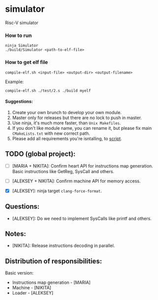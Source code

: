 # simulator
Risc-V simulator

### How to run
```
ninja Simulator
./build/Simulator <path-to-elf-file>
```

### How to get elf file
```
compile-elf.sh <input-file> <output-dir> <output-filename>
```
Example:
```
compile-elf.sh ./test/2.s ./build myelf
```

#### Suggestions:
1) Create your own brunch to develop your own module.
2) Master only for releases but there are no lock to push in master.
3) Use ninja, it's much more faster, than `Unix Makefiles`.
4) If you don't like module name, you can rename it, but please fix main `CMakeLists.txt` with new correct path.
5) Please add all requirements you're isntalling, to [script](./install_third_party.sh).


## TODO (global project):
- [ ] [MARIA + NIKITA]: Confirm heart API for instructions map generation.  
Basic instructions like GetReg, SysCall and others.  
- [ ] [ALEKSEY + NIKITA]: Confirm machine API for memory access.
- [x] [ALEKSEY]: ninja target `clang-force-format`.


## Questions:
- [ALEKSEY]: Do we need to implement SysCalls like printf and others.


## Notes:
- [NIKITA]: Release instructions decoding in parallel.


## Distribution of responsibilities:
Basic version:
- Instructions map generation - [MARIA]
- Machine - [NIKITA]
- Loader - [ALEKSEY]
